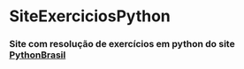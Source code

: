 # SiteExerciciosPython
### Site com resolução de exercícios em python do site [PythonBrasil](https://wiki.python.org.br/ListaDeExercicios)
